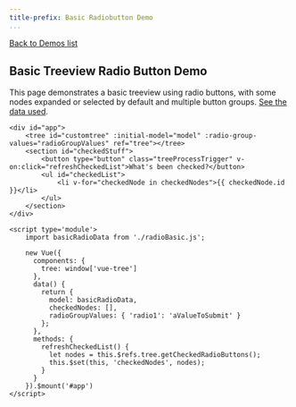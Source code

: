 ```yaml
---
title-prefix: Basic Radiobutton Demo
...
```


[Back to Demos list](../demos.html)

## Basic Treeview Radio Button Demo

This page demonstrates a basic treeview using radio buttons, with some nodes expanded or selected by default and multiple button groups. [See the data used](./radioBasic.js).

```{=html5}
<div id="app">
    <tree id="customtree" :initial-model="model" :radio-group-values="radioGroupValues" ref="tree"></tree>
    <section id="checkedStuff">
        <button type="button" class="treeProcessTrigger" v-on:click="refreshCheckedList">What's been checked?</button>
        <ul id="checkedList">
            <li v-for="checkedNode in checkedNodes">{{ checkedNode.id }}</li>
        </ul>
    </section>
</div>

<script type='module'>
    import basicRadioData from './radioBasic.js';

    new Vue({
      components: {
        tree: window['vue-tree']
      },
      data() {
        return {
          model: basicRadioData,
          checkedNodes: [],
          radioGroupValues: { 'radio1': 'aValueToSubmit' }
        };
      },
      methods: {
        refreshCheckedList() {
          let nodes = this.$refs.tree.getCheckedRadioButtons();
          this.$set(this, 'checkedNodes', nodes);
        }
      }
    }).$mount('#app')
</script>
```